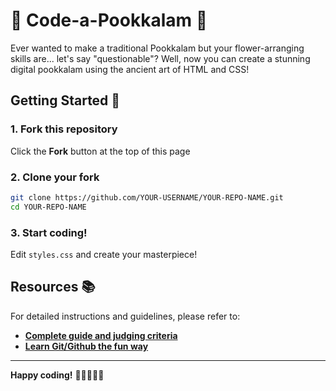 # 🌸 Code-a-Pookkalam 🌸

Ever wanted to make a traditional Pookkalam but your flower-arranging skills are... let's say "questionable"? 
Well, now you can create a stunning digital pookkalam using the ancient art of HTML and CSS!

## Getting Started 🚀

### 1. Fork this repository
Click the **Fork** button at the top of this page

### 2. Clone your fork
```bash
git clone https://github.com/YOUR-USERNAME/YOUR-REPO-NAME.git
cd YOUR-REPO-NAME
```

### 3. Start coding!
Edit `styles.css` and create your masterpiece!

## Resources 📚

For detailed instructions and guidelines, please refer to:

- **[Complete guide and judging criteria](https://code-a-pookalam-guide.netlify.app/)**
- **[Learn Git/Github the fun way](https://thecompletegitguide.netlify.app/)**

---

**Happy coding!** 🎉👨‍💻👩‍💻

